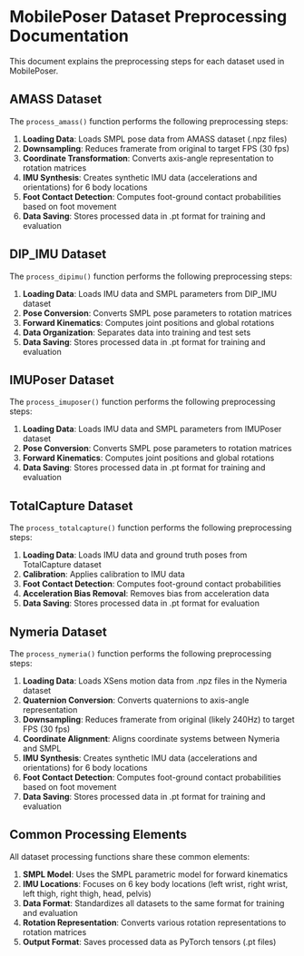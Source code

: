 # MobilePoser Dataset Preprocessing Documentation

This document explains the preprocessing steps for each dataset used in MobilePoser.

## AMASS Dataset

The `process_amass()` function performs the following preprocessing steps:

1. **Loading Data**: Loads SMPL pose data from AMASS dataset (.npz files)
2. **Downsampling**: Reduces framerate from original to target FPS (30 fps)
3. **Coordinate Transformation**: Converts axis-angle representation to rotation matrices
4. **IMU Synthesis**: Creates synthetic IMU data (accelerations and orientations) for 6 body locations
5. **Foot Contact Detection**: Computes foot-ground contact probabilities based on foot movement
6. **Data Saving**: Stores processed data in .pt format for training and evaluation

## DIP_IMU Dataset

The `process_dipimu()` function performs the following preprocessing steps:

1. **Loading Data**: Loads IMU data and SMPL parameters from DIP_IMU dataset
2. **Pose Conversion**: Converts SMPL pose parameters to rotation matrices
3. **Forward Kinematics**: Computes joint positions and global rotations
4. **Data Organization**: Separates data into training and test sets
5. **Data Saving**: Stores processed data in .pt format for training and evaluation

## IMUPoser Dataset

The `process_imuposer()` function performs the following preprocessing steps:

1. **Loading Data**: Loads IMU data and SMPL parameters from IMUPoser dataset
2. **Pose Conversion**: Converts SMPL pose parameters to rotation matrices
3. **Forward Kinematics**: Computes joint positions and global rotations
4. **Data Saving**: Stores processed data in .pt format for training and evaluation

## TotalCapture Dataset

The `process_totalcapture()` function performs the following preprocessing steps:

1. **Loading Data**: Loads IMU data and ground truth poses from TotalCapture dataset
2. **Calibration**: Applies calibration to IMU data
3. **Foot Contact Detection**: Computes foot-ground contact probabilities
4. **Acceleration Bias Removal**: Removes bias from acceleration data
5. **Data Saving**: Stores processed data in .pt format for evaluation

## Nymeria Dataset

The `process_nymeria()` function performs the following preprocessing steps:

1. **Loading Data**: Loads XSens motion data from .npz files in the Nymeria dataset
2. **Quaternion Conversion**: Converts quaternions to axis-angle representation
3. **Downsampling**: Reduces framerate from original (likely 240Hz) to target FPS (30 fps)
4. **Coordinate Alignment**: Aligns coordinate systems between Nymeria and SMPL
5. **IMU Synthesis**: Creates synthetic IMU data (accelerations and orientations) for 6 body locations
6. **Foot Contact Detection**: Computes foot-ground contact probabilities based on foot movement
7. **Data Saving**: Stores processed data in .pt format for training and evaluation

## Common Processing Elements

All dataset processing functions share these common elements:

1. **SMPL Model**: Uses the SMPL parametric model for forward kinematics
2. **IMU Locations**: Focuses on 6 key body locations (left wrist, right wrist, left thigh, right thigh, head, pelvis)
3. **Data Format**: Standardizes all datasets to the same format for training and evaluation
4. **Rotation Representation**: Converts various rotation representations to rotation matrices
5. **Output Format**: Saves processed data as PyTorch tensors (.pt files)
